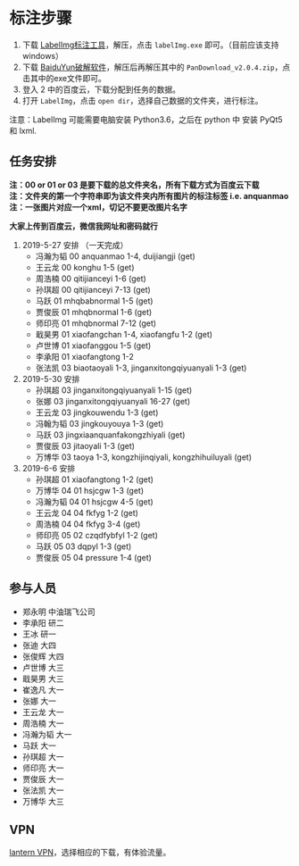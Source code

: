# 标注步骤
1. 下载 [LabelImg标注工具](https://github.com/tzutalin/labelImg/files/2638199/windows_v1.8.1.zip)，解压，点击 `labelImg.exe` 即可。（目前应该支持windows）
2. 下载 [BaiduYun破解软件](https://github.com/lcylmhlcy/BaiduYunCrack_windows/archive/master.zip)，解压后再解压其中的 `PanDownload_v2.0.4.zip`，点击其中的exe文件即可。
3. 登入 2 中的百度云，下载分配到任务的数据。
4. 打开 `LabelImg`，点击 `open dir`，选择自己数据的文件夹，进行标注。
  
注意：LabelImg 可能需要电脑安装 Python3.6，之后在 python 中 安装 PyQt5 和 lxml.

## 任务安排
**注：00 or 01 or 03 是要下载的总文件夹名，所有下载方式为百度云下载**  
**注：文件夹的第一个字符串即为该文件夹内所有图片的标注标签 i.e. anquanmao**  
**注：一张图片对应一个xml，切记不要更改图片名字**  

**大家上传到百度云，微信我网址和密码就行**
  
1. 2019-5-27 安排 （一天完成）
    - 冯瀚为韬 00 anquanmao 1-4, duijiangji (get)
    - 王云龙 00 konghu 1-5 (get)
    - 周浩楠 00 qitijianceyi 1-6 (get)
    - 孙琪超 00 qitijianceyi 7-13 (get)
    - 马跃 01 mhqbabnormal 1-5 (get)
    - 贾俊辰 01 mhqbnormal 1-6 (get)
    - 师印亮 01 mhqbnormal 7-12 (get)
    - 戢昊男 01 xiaofangchan 1-4, xiaofangfu 1-2 (get)
    - 卢世博 01 xiaofanggou 1-5 (get)
    - 李承阳 01 xiaofangtong 1-2 
    - 张法凯 03 biaotaoyali 1-3, jinganxitongqiyuanyali 1-3 (get)
2. 2019-5-30 安排
    - 孙琪超 03 jinganxitongqiyuanyali 1-15 (get)
    - 张娜 03 jinganxitongqiyuanyali 16-27 (get)
    - 王云龙 03 jingkouwendu 1-3 (get)
    - 冯翰为韬 03 jingkouyouya 1-3 (get)
    - 马跃 03 jingxiaanquanfakongzhiyali (get)
    - 贾俊辰 03 jitaoyali 1-3 (get)
    - 万博华 03 taoya 1-3, kongzhijinqiyali, kongzhihuiluyali (get)
3. 2019-6-6 安排
    - 孙琪超 01 xiaofangtong 1-2 (get)
    - 万博华 04 01 hsjcgw 1-3 (get)
    - 冯瀚为韬 04 01 hsjcgw 4-5 (get)
    - 王云龙 04 04 fkfyg 1-2 (get)
    - 周浩楠 04 04 fkfyg 3-4 (get)
    - 师印亮 05 02 czqdfybfyl 1-2 (get)
    - 马跃 05 03 dqpyl 1-3 (get)
    - 贾俊辰 05 04 pressure 1-4 (get)
    
## 参与人员
- 郑永明 中油瑞飞公司
- 李承阳 研二
- 王冰 研一
- 张迪 大四
- 张俊辉 大四
- 卢世博 大三
- 戢昊男 大三
- 崔逸凡 大一
- 张娜 大一
- 王云龙 大一
- 周浩楠 大一
- 冯瀚为韬 大一
- 马跃 大一
- 孙琪超 大一
- 师印亮 大一
- 贾俊辰 大一
- 张法凯 大一
- 万博华 大三

## VPN
[lantern VPN](https://github.com/getlantern/download/wiki)，选择相应的下载，有体验流量。
